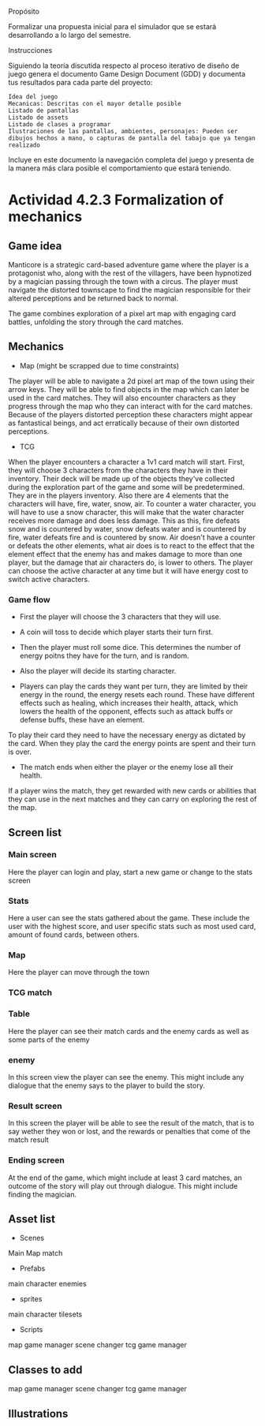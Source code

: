Propósito

Formalizar una propuesta inicial para el simulador que se estará desarrollando a lo largo del semestre.

Instrucciones

Siguiendo la teoría discutida respecto al proceso iterativo de diseño de juego genera el documento Game Design Document (GDD) y documenta tus resultados para cada parte del proyecto:

    Idea del juego
    Mecanicas: Descritas con el mayor detalle posible
    Listado de pantallas
    Listado de assets
    Listado de clases a programar
    Ilustraciones de las pantallas, ambientes, personajes: Pueden ser dibujos hechos a mano, o capturas de pantalla del tabajo que ya tengan realizado

Incluye en este documento la navegación completa del juego y presenta de la manera más clara posible el comportamiento que estará teniendo.

# Actividad 4.2.3 Formalization of mechanics

## Game idea

Manticore is a strategic card-based adventure game where the player is a protagonist who, along with the rest of the villagers, have been hypnotized by a magician passing through the town with a circus. The player must navigate the distorted townscape to find the magician responsible for their altered perceptions and be returned back to normal.

The game combines exploration of a pixel art map with engaging card battles, unfolding the story through the card matches.

## Mechanics

- Map (might be scrapped due to time constraints)

The player will be able to navigate a 2d pixel art map of the town using their arrow keys. They will be able to find objects in the map which can later be used in the card matches. They will also encounter characters as they progress through the map who they can interact with for the card matches. Because of the players distorted perception these characters might appear as fantastical beings, and act erratically because of their own distorted perceptions.

- TCG

When the player encounters a character a 1v1 card match will start. First, they will choose 3 characters from the characters they have in their inventory. Their deck will be made up of the objects they've collected during the exploration part of the game and some will be predetermined. They are in the players inventory.
Also there are 4 elements that the characters will have, fire, water, snow, air. To counter a water character, you will have to use a snow character, this will make that the water character receives more damage and does less damage. This as this, fire defeats snow and is countered by water, snow defeats water and is countered by fire, water defeats fire and is countered by snow. Air doesn't have a counter or defeats the other elements, what air does is to react to the effect that the element effect that the enemy has and makes damage to more than one player, but the damage that air characters do, is lower to others.
The player can choose the active character at any time but it will have energy cost to switch active characters.

### Game flow

- First the player will choose the 3 characters that they will use.

- A coin will toss to decide which player starts their turn first.

- Then the player must roll some dice. This determines the number of energy poitns they have for the turn, and is random.

- Also the player will decide its starting character.

- Players can play the cards they want per turn, they are limited by their energy in the round, the energy resets each round. These have different effects such as healing, which increases their health, attack, which lowers the health of the opponent, effects such as attack buffs or defense buffs, these have an element.

To play their card they need to have the necessary energy as dictated by the card. When they play the card the energy points are spent and their turn is over.

- The match ends when either the player or the enemy lose all their health.

If a player wins the match, they get rewarded with new cards or abilities that they can use in the next matches and they can carry on exploring the rest of the map.

## Screen list

### Main screen

Here the player can login and play, start a new game or change to the stats screen

### Stats
Here a user can see the stats gathered about the game. These include the user with the highest score, and user specific stats such as most used card, amount of found cards, between others.

### Map

Here the player can move through the town

### TCG match

### Table
Here the player can see their match cards and the enemy cards as well as some parts of the enemy

### enemy
In this screen view the player can see the enemy. This might include any dialogue that the enemy says to the player to build the story.

### Result screen

In this screen the player will be able to see the result of the match, that is to say wether they won or lost, and the rewards or penalties that come of the match result

### Ending screen
At the end of the game, which might include at least 3 card matches, an outcome of the story will play out through dialogue. This might include finding the magician.


## Asset list

- Scenes

Main
Map
match

- Prefabs

main character
enemies

- sprites

main character
tilesets

- Scripts

map game manager
scene changer
tcg game manager



## Classes to add

map game manager
scene changer
tcg game manager


## Illustrations


